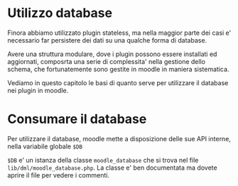 Utilizzo database
=================

Finora abbiamo utilizzato plugin stateless, ma nella maggior parte dei casi e' necessario far persistere dei dati su una qualche forma di database.

Avere una struttura modulare, dove i plugin possono essere installati ed aggiornati, composrta una serie di complessita' nella gestione dello schema, che fortunatemente sono gestite in moodle in maniera sistematica.

Vediamo in questo capitolo le basi di quanto serve per utilizzare il database nei plugin in moodle.



Consumare il database
=====================

Per utilizzare il database, moodle mette a disposizione delle sue API interne, nella variabile globale `$DB`

`$DB` e' un istanza della classe `moodle_database` che si trova nel file `lib/dml/moodle_database.php`. La classe e' ben documentata ma dovete aprire il file per vedere i commenti.

